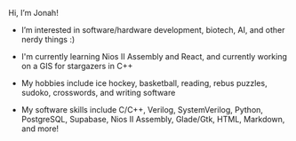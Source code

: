 Hi, I’m Jonah!
- I’m interested in software/hardware development, biotech, AI, and other nerdy things :)
- I'm currently learning Nios II Assembly and React, and currently working on a GIS for stargazers in C++
- My hobbies include ice hockey, basketball, reading, rebus puzzles, sudoko, crosswords, and writing software

- My software skills include C/C++, Verilog, SystemVerilog, Python, PostgreSQL, Supabase, Nios II Assembly, Glade/Gtk, HTML, Markdown, and more!

<!---
jonahdiamond/jonahdiamond is a ✨ special ✨ repository because its `README.md` (this file) appears on your GitHub profile.
You can click the Preview link to take a look at your changes.
--->
